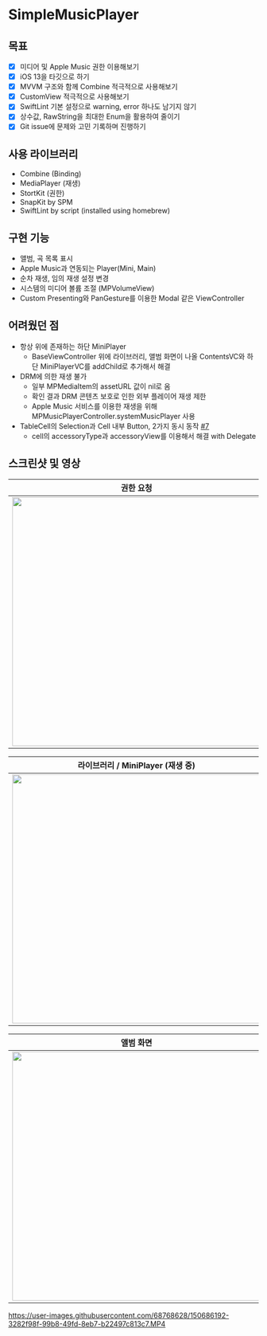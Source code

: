 # SimpleMusicPlayer

## 목표
- [x] 미디어 및 Apple Music 권한 이용해보기
- [x] iOS 13을 타깃으로 하기
- [x] MVVM 구조와 함께 Combine 적극적으로 사용해보기
- [x] CustomView 적극적으로 사용해보기
- [x] SwiftLint 기본 설정으로 warning, error 하나도 남기지 않기
- [x] 상수값, RawString을 최대한 Enum을 활용하여 줄이기
- [x] Git issue에 문제와 고민 기록하며 진행하기

## 사용 라이브러리
- Combine (Binding)
- MediaPlayer (재생)
- StortKit (권한)
- SnapKit by SPM
- SwiftLint by script (installed using homebrew)

## 구현 기능
- 앨범, 곡 목록 표시
- Apple Music과 연동되는 Player(Mini, Main)
- 순차 재생, 임의 재생 설정 변경
- 시스템의 미디어 볼륨 조절 (MPVolumeView)
- Custom Presenting와 PanGesture를 이용한 Modal 같은 ViewController

## 어려웠던 점
- 항상 위에 존재하는 하단 MiniPlayer
  - BaseViewController 위에 라이브러리, 앨범 화면이 나올 ContentsVC와 하단 MiniPlayerVC를 addChild로 추가해서 해결
- DRM에 의한 재생 불가
  - 일부 MPMediaItem의 assetURL 값이 nil로 옴
  - 확인 결과 DRM 콘텐츠 보호로 인한 외부 플레이어 재생 제한
  - Apple Music 서비스를 이용한 재생을 위해 MPMusicPlayerController.systemMusicPlayer 사용
- TableCell의 Selection과 Cell 내부 Button, 2가지 동시 동작 [#7](https://github.com/soohyeon0487/SimpleMusicPlayer/issues/7)
  - cell의 accessoryType과 accessoryView를 이용해서 해결 with Delegate

## 스크린샷 및 영상

| 권한 요청 | 권한 요청 거부 |
| :------------: | :------------: | 
|  <img width=500 src=https://user-images.githubusercontent.com/68768628/150685957-6ff18636-cfd2-447d-b0f7-d22f75447777.PNG>  | <img width=500 src=https://user-images.githubusercontent.com/68768628/150685956-2c29da7f-6d1c-4d88-b275-280fd8ac4524.PNG> |

| 라이브러리 / MiniPlayer (재생 중) | Main Player (재생 중) | 
| :------------: | :------------: | 
|  <img width=500 src=https://user-images.githubusercontent.com/68768628/150686138-a1328c6b-5cf8-4d57-b9eb-cc784c80594f.jpeg>  | <img width=500 src=https://user-images.githubusercontent.com/68768628/150685937-906ed4d9-85fe-4e4c-9052-f4bc9c0e2736.PNG> |

| 앨범 화면 | 곡 상세 정보 탭 |
| :------------: | :------------: | 
|  <img width=500 src=https://user-images.githubusercontent.com/68768628/150685950-b91e2dbe-ca78-4aec-b811-f1307a8aeb37.PNG>  | <img width=500 src=https://user-images.githubusercontent.com/68768628/150685946-8fe65a42-b852-420e-87fd-34e2dbe01cca.PNG> |




https://user-images.githubusercontent.com/68768628/150686192-3282f98f-99b8-49fd-8eb7-b22497c813c7.MP4


